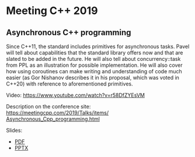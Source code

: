 # Meeting C++ 2019

## Asynchronous C++ programming

Since C++11, the standard includes primitives for asynchronous tasks. Pavel will tell about capabilities that the standard library offers now and that are slated to be added in the future. He will also tell about concurrency::task from PPL as an illustration for possible implementation. He will also cover how using coroutines can make writing and understanding of code much easier (as Gor Nishanov describes it in his proposal, which was voted in C++20) with reference to aforementioned primitives.

Video: [https://www.youtube.com/<wbr>watch?v=r58DfZYEsVM](https://www.youtube.com/watch?v=r58DfZYEsVM)

Description on the conference site:<br/>
[https://meetingcpp.com/<wbr>2019/<wbr>Talks/<wbr>items/<wbr>Asynchronous_Cpp_programming.html](https://meetingcpp.com/2019/Talks/items/Asynchronous_Cpp_programming.html)

Slides:
* [PDF](Asynchronous%20programming%20in%20C++.pdf)
* [PPTX](Asynchronous%20programming%20in%20C++.pptx)
